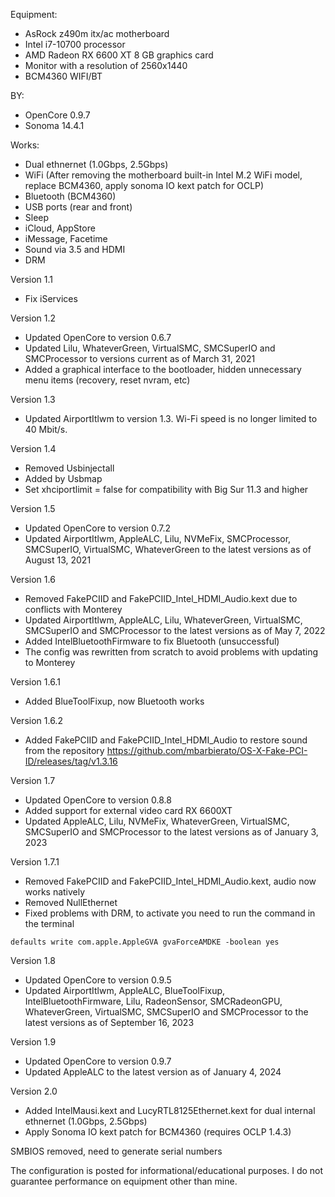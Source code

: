 Equipment:
- AsRock z490m itx/ac motherboard
- Intel i7-10700 processor
- AMD Radeon RX 6600 XT 8 GB graphics card
- Monitor with a resolution of 2560x1440
- BCM4360 WIFI/BT

BY:
- OpenCore 0.9.7
- Sonoma 14.4.1

Works:
- Dual ethnernet (1.0Gbps, 2.5Gbps)
- WiFi (After removing the motherboard built-in Intel M.2 WiFi model, replace BCM4360, apply sonoma IO kext patch for OCLP)
- Bluetooth (BCM4360)
- USB ports (rear and front)
- Sleep
- iCloud, AppStore
- iMessage, Facetime
- Sound via 3.5 and HDMI
- DRM

Version 1.1
- Fix iServices

Version 1.2
- Updated OpenCore to version 0.6.7
- Updated Lilu, WhateverGreen, VirtualSMC, SMCSuperIO and SMCProcessor to versions current as of March 31, 2021
- Added a graphical interface to the bootloader, hidden unnecessary menu items (recovery, reset nvram, etc)

Version 1.3
- Updated AirportItlwm to version 1.3. Wi-Fi speed is no longer limited to 40 Mbit/s.

Version 1.4
- Removed Usbinjectall
- Added by Usbmap
- Set xhciportlimit = false for compatibility with Big Sur 11.3 and higher

Version 1.5
- Updated OpenCore to version 0.7.2
- Updated AirportItlwm, AppleALC, Lilu, NVMeFix, SMCProcessor, SMCSuperIO, VirtualSMC, WhateverGreen to the latest versions as of August 13, 2021

Version 1.6
- Removed FakePCIID and FakePCIID_Intel_HDMI_Audio.kext due to conflicts with Monterey
- Updated AirportItlwm, AppleALC, Lilu, WhateverGreen, VirtualSMC, SMCSuperIO and SMCProcessor to the latest versions as of May 7, 2022
- Added IntelBluetoothFirmware to fix Bluetooth (unsuccessful)
- The config was rewritten from scratch to avoid problems with updating to Monterey

Version 1.6.1
- Added BlueToolFixup, now Bluetooth works

Version 1.6.2
- Added FakePCIID and FakePCIID_Intel_HDMI_Audio to restore sound from the repository
https://github.com/mbarbierato/OS-X-Fake-PCI-ID/releases/tag/v1.3.16

Version 1.7
- Updated OpenCore to version 0.8.8
- Added support for external video card RX 6600XT
- Updated AppleALC, Lilu, NVMeFix, WhateverGreen, VirtualSMC, SMCSuperIO and SMCProcessor to the latest versions as of January 3, 2023

Version 1.7.1
- Removed FakePCIID and FakePCIID_Intel_HDMI_Audio.kext, audio now works natively
- Removed NullEthernet
- Fixed problems with DRM, to activate you need to run the command in the terminal

``defaults write com.apple.AppleGVA gvaForceAMDKE -boolean yes``

Version 1.8
- Updated OpenCore to version 0.9.5
- Updated AirportItlwm, AppleALC, BlueToolFixup, IntelBluetoothFirmware, Lilu, RadeonSensor, SMCRadeonGPU, WhateverGreen, VirtualSMC, SMCSuperIO and SMCProcessor to the latest versions as of September 16, 2023

Version 1.9
- Updated OpenCore to version 0.9.7
- Updated AppleALC to the latest version as of January 4, 2024

Version 2.0
- Added IntelMausi.kext and LucyRTL8125Ethernet.kext for dual internal ethnernet (1.0Gbps, 2.5Gbps)
- Apply Sonoma IO kext patch for BCM4360 (requires OCLP 1.4.3)

SMBIOS removed, need to generate serial numbers

The configuration is posted for informational/educational purposes. I do not guarantee performance on equipment other than mine.

